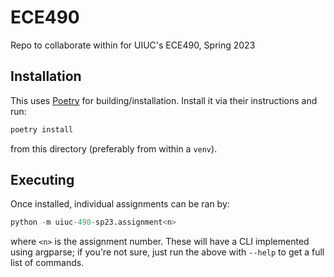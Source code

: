 # ECE490
Repo to collaborate within for UIUC's ECE490, Spring 2023

## Installation
This uses [Poetry](https://python-poetry.org/) for building/installation. Install it via their instructions and run:
```python
poetry install
```
from this directory (preferably from within a `venv`).

## Executing
Once installed, individual assignments can be ran by:
```python
python -m uiuc-490-sp23.assignment<n>
```
where `<n>` is the assignment number. These will have a CLI implemented using argparse; if you're not sure,
just run the above with `--help` to get a full list of commands.
